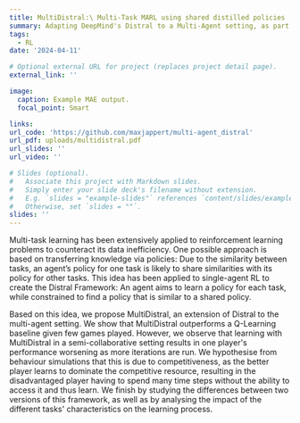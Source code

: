 ```yaml
---
title: MultiDistral:\ Multi-Task MARL using shared distilled policies
summary: Adapting DeepMind's Distral to a Multi-Agent setting, as part of the Multi-Agent AI (COMP0124) module at UCL.
tags:
  - RL
date: '2024-04-11'

# Optional external URL for project (replaces project detail page).
external_link: ''

image:
  caption: Example MAE output.
  focal_point: Smart

links:
url_code: 'https://github.com/maxjappert/multi-agent_distral'
url_pdf: uploads/multidistral.pdf
url_slides: ''
url_video: ''

# Slides (optional).
#   Associate this project with Markdown slides.
#   Simply enter your slide deck's filename without extension.
#   E.g. `slides = "example-slides"` references `content/slides/example-slides.md`.
#   Otherwise, set `slides = ""`.
slides: ''
---
```


 Multi-task learning has been extensively applied to reinforcement learning problems to counteract its data inefficiency. One possible approach is based on transferring knowledge via policies: Due to the similarity between tasks, an agent’s policy for one task is likely to share similarities with its policy for other tasks. This idea has been applied to single-agent RL to create the Distral Framework: An agent aims to learn a policy for each task, while constrained to find a policy that is similar to a shared policy. 
 
 Based on this idea, we propose MultiDistral, an extension of Distral to the multi-agent setting. We show that  MultiDistral outperforms a Q-Learning baseline given few games played. However, we observe that learning with MultiDistral in a semi-collaborative setting results in one player's performance worsening as more iterations are run. We hypothesise from behaviour simulations that this is due to competitiveness, as the better player learns to dominate the competitive resource, resulting in the disadvantaged player having to spend many time steps without the ability to access it and thus learn. We finish by studying the differences between two versions of this framework, as well as by analysing the impact of the different tasks' characteristics on the learning process. 